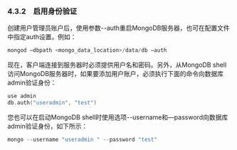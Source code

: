 ### 4.3.2　启用身份验证

创建用户管理员账户后，使用参数--auth重启MongoDB服务器，也可在配置文件中指定auth设置。例如：

```go
mongod –dbpath <mongo_data_location>/data/db –auth
```

现在，客户端连接到服务器时必须提供用户名和密码。另外，从MongoDB shell访问MongoDB服务器时，如果要添加用户账户，必须执行下面的命令向数据库admin验证身份：

```go
use admin
db.auth("useradmin", "test")
```

您也可以在启动MongoDB shell时使用选项--username和—password向数据库admin验证身份，如下所示：

```go
mongo --username "useradmin " --password "test"
```

